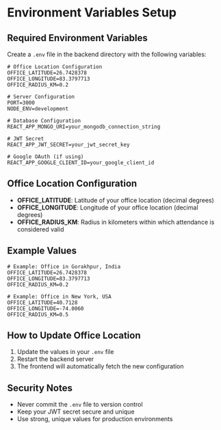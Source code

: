 # Environment Variables Setup

## Required Environment Variables

Create a `.env` file in the backend directory with the following variables:

```env
# Office Location Configuration
OFFICE_LATITUDE=26.7428378
OFFICE_LONGITUDE=83.3797713
OFFICE_RADIUS_KM=0.2

# Server Configuration
PORT=3000
NODE_ENV=development

# Database Configuration
REACT_APP_MONGO_URI=your_mongodb_connection_string

# JWT Secret
REACT_APP_JWT_SECRET=your_jwt_secret_key

# Google OAuth (if using)
REACT_APP_GOOGLE_CLIENT_ID=your_google_client_id
```

## Office Location Configuration

- **OFFICE_LATITUDE**: Latitude of your office location (decimal degrees)
- **OFFICE_LONGITUDE**: Longitude of your office location (decimal degrees)  
- **OFFICE_RADIUS_KM**: Radius in kilometers within which attendance is considered valid

## Example Values

```env
# Example: Office in Gorakhpur, India
OFFICE_LATITUDE=26.7428378
OFFICE_LONGITUDE=83.3797713
OFFICE_RADIUS_KM=0.2

# Example: Office in New York, USA
OFFICE_LATITUDE=40.7128
OFFICE_LONGITUDE=-74.0060
OFFICE_RADIUS_KM=0.5
```

## How to Update Office Location

1. Update the values in your `.env` file
2. Restart the backend server
3. The frontend will automatically fetch the new configuration

## Security Notes

- Never commit the `.env` file to version control
- Keep your JWT secret secure and unique
- Use strong, unique values for production environments 